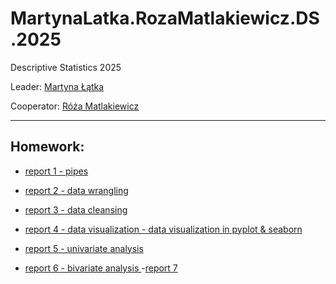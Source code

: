 # MartynaLatka.RozaMatlakiewicz.DS.2025
Descriptive Statistics 2025

Leader: [Martyna Łątka](https://github.com/MartynaLatka)

Cooperator: [Róża Matlakiewicz](https://github.com/RozaMatlakiewicz/RMatlakiewicz)

----------
Homework:
----------
- [report 1 - pipes](https://github.com/MartynaLatka/MartynaLatka.RozaMatlakiewicz.DS.2025/blob/main/Report1/Report1%20(2).md)


- [report 2 - data wrangling](https://github.com/MartynaLatka/MartynaLatka.RozaMatlakiewicz.DS.2025/tree/main/report2)
- [report 3 - data cleansing](https://github.com/MartynaLatka/MartynaLatka.RozaMatlakiewicz.DS.2025/blob/main/report3/Exercise%204.ipynb)
- [report 4 - data visualization - data visualization in pyplot & seaborn](https://github.com/MartynaLatka/MartynaLatka.RozaMatlakiewicz.DS.2025/tree/main/report4)
- [report 5 - univariate analysis ](https://github.com/MartynaLatka/MartynaLatka.RozaMatlakiewicz.DS.2025/tree/600ade821b8ce753aefb12d6fa15f4a2a17d1a6b/report5)
- [report 6 - bivariate analysis ](https://github.com/MartynaLatka/MartynaLatka.RozaMatlakiewicz.DS.2025/tree/da0fa208ad7a7788abcb71ddfd1499131aa595d7/report6)
-[report 7](https://github.com/MartynaLatka/MartynaLatka.RozaMatlakiewicz.DS.2025/blob/main/report7/Exercise10.ipynb)
